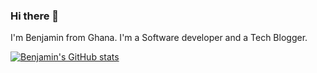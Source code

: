 ### Hi there 👋

I'm Benjamin from Ghana. I'm a Software developer and a Tech Blogger. 
<!-- You can check out my Twitter at and LinkedIn at  -->

[![Benjamin's GitHub stats](https://github-readme-stats.vercel.app/api?username=benjaminsemah)](https://github.com/anuraghazra/github-readme-stats)



<!--
**BenjaminSemah/BenjaminSemah** is a ✨ _special_ ✨ repository because its `README.md` (this file) appears on your GitHub profile.

Here are some ideas to get you started:

- 🔭 I’m currently working on ...
- 🌱 I’m currently learning ...
- 👯 I’m looking to collaborate on ...
- 🤔 I’m looking for help with ...
- 💬 Ask me about ...
- 📫 How to reach me: ...
- 😄 Pronouns: ...
- ⚡ Fun fact: ...
-->
